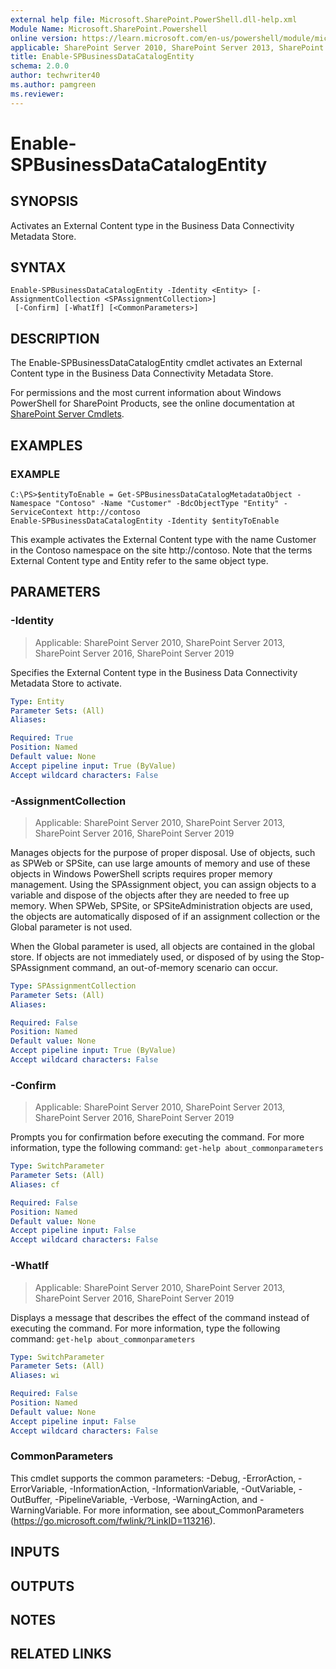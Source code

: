 ```yaml
---
external help file: Microsoft.SharePoint.PowerShell.dll-help.xml
Module Name: Microsoft.SharePoint.Powershell
online version: https://learn.microsoft.com/en-us/powershell/module/microsoft.sharepoint.powershell/enable-spbusinessdatacatalogentity
applicable: SharePoint Server 2010, SharePoint Server 2013, SharePoint Server 2016, SharePoint Server 2019
title: Enable-SPBusinessDataCatalogEntity
schema: 2.0.0
author: techwriter40
ms.author: pamgreen
ms.reviewer:
---
```


# Enable-SPBusinessDataCatalogEntity

## SYNOPSIS

Activates an External Content type in the Business Data Connectivity Metadata Store.


## SYNTAX

```
Enable-SPBusinessDataCatalogEntity -Identity <Entity> [-AssignmentCollection <SPAssignmentCollection>]
 [-Confirm] [-WhatIf] [<CommonParameters>]
```

## DESCRIPTION
The Enable-SPBusinessDataCatalogEntity cmdlet activates an External Content type in the Business Data Connectivity Metadata Store.

For permissions and the most current information about Windows PowerShell for SharePoint Products, see the online documentation at [SharePoint Server Cmdlets](https://learn.microsoft.com/powershell/sharepoint/sharepoint-server/sharepoint-server-cmdlets).

## EXAMPLES

### EXAMPLE
```
C:\PS>$entityToEnable = Get-SPBusinessDataCatalogMetadataObject -Namespace "Contoso" -Name "Customer" -BdcObjectType "Entity" -ServiceContext http://contoso
Enable-SPBusinessDataCatalogEntity -Identity $entityToEnable
```

This example activates the External Content type with the name Customer in the Contoso namespace on the site http://contoso.
Note that the terms External Content type and Entity refer to the same object type.

## PARAMETERS

### -Identity

> Applicable: SharePoint Server 2010, SharePoint Server 2013, SharePoint Server 2016, SharePoint Server 2019

Specifies the External Content type in the Business Data Connectivity Metadata Store to activate.

```yaml
Type: Entity
Parameter Sets: (All)
Aliases:

Required: True
Position: Named
Default value: None
Accept pipeline input: True (ByValue)
Accept wildcard characters: False
```

### -AssignmentCollection

> Applicable: SharePoint Server 2010, SharePoint Server 2013, SharePoint Server 2016, SharePoint Server 2019

Manages objects for the purpose of proper disposal.
Use of objects, such as SPWeb or SPSite, can use large amounts of memory and use of these objects in Windows PowerShell scripts requires proper memory management.
Using the SPAssignment object, you can assign objects to a variable and dispose of the objects after they are needed to free up memory.
When SPWeb, SPSite, or SPSiteAdministration objects are used, the objects are automatically disposed of if an assignment collection or the Global parameter is not used.

When the Global parameter is used, all objects are contained in the global store.
If objects are not immediately used, or disposed of by using the Stop-SPAssignment command, an out-of-memory scenario can occur.

```yaml
Type: SPAssignmentCollection
Parameter Sets: (All)
Aliases:

Required: False
Position: Named
Default value: None
Accept pipeline input: True (ByValue)
Accept wildcard characters: False
```

### -Confirm

> Applicable: SharePoint Server 2010, SharePoint Server 2013, SharePoint Server 2016, SharePoint Server 2019

Prompts you for confirmation before executing the command.
For more information, type the following command: `get-help about_commonparameters`

```yaml
Type: SwitchParameter
Parameter Sets: (All)
Aliases: cf

Required: False
Position: Named
Default value: None
Accept pipeline input: False
Accept wildcard characters: False
```

### -WhatIf

> Applicable: SharePoint Server 2010, SharePoint Server 2013, SharePoint Server 2016, SharePoint Server 2019

Displays a message that describes the effect of the command instead of executing the command.
For more information, type the following command: `get-help about_commonparameters`

```yaml
Type: SwitchParameter
Parameter Sets: (All)
Aliases: wi

Required: False
Position: Named
Default value: None
Accept pipeline input: False
Accept wildcard characters: False
```

### CommonParameters
This cmdlet supports the common parameters: -Debug, -ErrorAction, -ErrorVariable, -InformationAction, -InformationVariable, -OutVariable, -OutBuffer, -PipelineVariable, -Verbose, -WarningAction, and -WarningVariable. For more information, see about_CommonParameters (https://go.microsoft.com/fwlink/?LinkID=113216).

## INPUTS

## OUTPUTS

## NOTES

## RELATED LINKS
